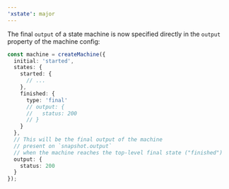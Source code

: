 ```yaml
---
'xstate': major
---
```


The final `output` of a state machine is now specified directly in the `output` property of the machine config:

```ts
const machine = createMachine({
  initial: 'started',
  states: {
    started: {
      // ...
    },
    finished: {
      type: 'final'
      // output: {
      //   status: 200
      // }
    }
  },
  // This will be the final output of the machine
  // present on `snapshot.output`
  // when the machine reaches the top-level final state ("finished")
  output: {
    status: 200
  }
});
```
